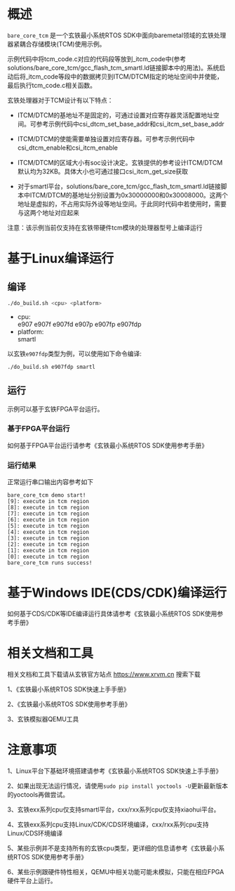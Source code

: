 # 概述

`bare_core_tcm` 是一个玄铁最小系统RTOS SDK中面向baremetal领域的玄铁处理器紧耦合存储模块(TCM)使用示例。

示例代码中将tcm_code.c对应的代码段等放到_itcm_code中(参考solutions/bare_core_tcm/gcc_flash_tcm_smartl.ld链接脚本中的用法)。系统启动后将_itcm_code等段中的数据拷贝到ITCM/DTCM指定的地址空间中并使能，最后执行tcm_code.c相关函数。

玄铁处理器对于TCM设计有以下特点：

- ITCM/DTCM的基地址不是固定的，可通过设置对应寄存器灵活配置地址空间。可参考示例代码中csi_dtcm_set_base_addr和csi_itcm_set_base_addr

- ITCM/DTCM的使能需要单独设置对应寄存器。可参考示例代码中csi_dtcm_enable和csi_itcm_enable

- ITCM/DTCM的区域大小有soc设计决定。玄铁提供的参考设计ITCM/DTCM默认均为32KB。具体大小也可通过接口csi_itcm_get_size获取

- 对于smartl平台，solutions/bare_core_tcm/gcc_flash_tcm_smartl.ld链接脚本中ITCM/DTCM的基地址分别设置为0x30000000和0x30008000。这两个地址是虚拟的，不占用实际外设等地址空间。于此同时代码中若使用时，需要与这两个地址对应起来

注意：该示例当前仅支持在玄铁带硬件tcm模块的处理器型号上编译运行

# 基于Linux编译运行

## 编译

```bash
./do_build.sh <cpu> <platform>
```
- cpu: <br />
        e907 e907f e907fd e907p e907fp e907fdp <br />
- platform: <br />
        smartl

以玄铁`e907fdp`类型为例，可以使用如下命令编译:
```bash
./do_build.sh e907fdp smartl
```

## 运行

示例可以基于玄铁FPGA平台运行。

### 基于FPGA平台运行

如何基于FPGA平台运行请参考《玄铁最小系统RTOS SDK使用参考手册》

### 运行结果
正常运行串口输出内容参考如下
```
bare_core_tcm demo start!
[9]: execute in tcm region
[8]: execute in tcm region
[7]: execute in tcm region
[6]: execute in tcm region
[5]: execute in tcm region
[4]: execute in tcm region
[3]: execute in tcm region
[2]: execute in tcm region
[1]: execute in tcm region
[0]: execute in tcm region
bare_core_tcm runs success!
```

# 基于Windows IDE(CDS/CDK)编译运行

如何基于CDS/CDK等IDE编译运行具体请参考《玄铁最小系统RTOS SDK使用参考手册》

# 相关文档和工具

相关文档和工具下载请从玄铁官方站点 https://www.xrvm.cn 搜索下载

1、《玄铁最小系统RTOS SDK快速上手手册》

2、《玄铁最小系统RTOS SDK使用参考手册》

3、玄铁模拟器QEMU工具


# 注意事项

1、Linux平台下基础环境搭建请参考《玄铁最小系统RTOS SDK快速上手手册》

2、如果出现无法运行情况，请使用`sudo pip install yoctools -U`更新最新版本的yoctools再做尝试。

3、玄铁exx系列cpu仅支持smartl平台，cxx/rxx系列cpu仅支持xiaohui平台。

4、玄铁exx系列cpu支持Linux/CDK/CDS环境编译，cxx/rxx系列cpu支持Linux/CDS环境编译

5、某些示例并不是支持所有的玄铁cpu类型，更详细的信息请参考《玄铁最小系统RTOS SDK使用参考手册》

6、某些示例跟硬件特性相关，QEMU中相关功能可能未模拟，只能在相应FPGA硬件平台上运行。

